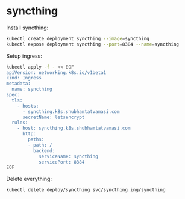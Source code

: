 # syncthing

Install syncthing:
```bash
kubectl create deployment syncthing --image=syncthing
kubectl expose deployment syncthing --port=8384 --name=syncthing
```

Setup ingress:
```bash
kubectl apply -f - << EOF
apiVersion: networking.k8s.io/v1beta1
kind: Ingress
metadata:
  name: syncthing
spec:
  tls:
    - hosts:
      - syncthing.k8s.shubhamtatvamasi.com
      secretName: letsencrypt
  rules:
    - host: syncthing.k8s.shubhamtatvamasi.com
      http:
        paths:
        - path: /
          backend:
            serviceName: syncthing
            servicePort: 8384
EOF
```

Delete everything:
```bash
kubectl delete deploy/syncthing svc/syncthing ing/syncthing
```

